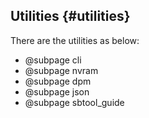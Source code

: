 Utilities {#utilities}
----------------------

There are the utilities as below:

- @subpage cli
- @subpage nvram
- @subpage dpm
- @subpage json
- @subpage sbtool_guide
